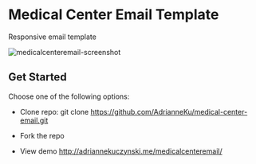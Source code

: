 # Medical Center Email Template
Responsive email template

![medicalcenteremail-screenshot](https://user-images.githubusercontent.com/17210875/33245684-b6c3858c-d2d0-11e7-9980-f61a9f7fab96.png)

## Get Started
Choose one of the following options:

* Clone repo: git clone https://github.com/AdrianneKu/medical-center-email.git

* Fork the repo

* View demo http://adriannekuczynski.me/medicalcenteremail/
